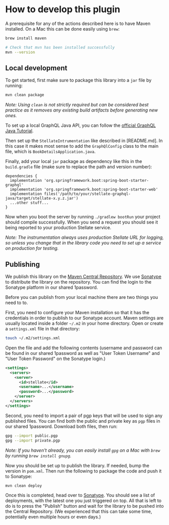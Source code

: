 # How to develop this plugin

A prerequisite for any of the actions described here is to have Maven installed. On a Mac this can be done easily using `brew`:

```sh
brew install maven

# Check that mvn has been installed successfully
mvn --version
```

## Local development

To get started, first make sure to package this library into a `jar` file by running:

```sh
mvn clean package
```

_Note: Using `clean` is not strictly required but can be considered best practice as it removes any existing build artifacts before generating new ones._

To set up a local GraphQL Java API, you can follow the [official GraphQL Java Tutorial](https://www.graphql-java.com/tutorials/getting-started-with-spring-boot/).

Then set up the `StellateIntrumentation` like described in [README.md]. In this case it makes most sense to add the `GraphQlConfig` class to the main file, which is `BookDetailsApplication.java`.

Finally, add your local `jar` package as dependency like this in the `build.gradle` file (make sure to replace the path and version number):

```
dependencies {
  implementation 'org.springframework.boot:spring-boot-starter-graphql'
  implementation 'org.springframework.boot:spring-boot-starter-web'
  implementation files('/path/to/your/stellate-graphql-java/target/stellate-x.y.z.jar')
  ...other stuff...
}
```

Now when you boot the server by running `./gradlew bootRun` your project should compile successfully. When you send a request you should see it being reported to your production Stellate service.

_Note: The instrumentation always uses production Stellate URL for logging, so unless you change that in the library code you need to set up a service on production for testing._

## Publishing

We publish this library on the [Maven Central Repository](https://mvnrepository.com/repos/central). We use [Sonatype](https://central.sonatype.com) to distribute the library on the repository. You can find the login to the Sonatype platform in our shared 1password.

Before you can publish from your local machine there are two things you need to to.

First, you need to configure your Maven installation so that it has the credentials in order to publish to our Sonatype account. Maven settings are usually located inside a folder `~/.m2` in your home directory. Open or create a `settings.xml` file in that directory:

```sh
touch ~/.m2/settings.xml
```

Open the file and add the following contents (username and password can be found in our shared 1password as well as "User Token Username" and "User Token Password" on the Sonatype login.)

```xml
<settings>
  <servers>
    <server>
      <id>stellate</id>
      <username>...</username>
      <password>...</password>
    </server>
  </servers>
</settings>
```

Second, you need to import a pair of pgp keys that will be used to sign any published files. You can find both the public and private key as `pgp` files in our shared 1password. Download both files, then run:

```sh
gpg --import public.pgp
gpg --import private.pgp
```

_Note: If you haven't already, you can easily install `gpg` on a Mac with `brew` by running `brew install gnupg`._

Now you should be set up to publish the library. If needed, bump the version in `pom.xml`. Then run the following to package the code and push it to Sonatype:

```sh
mvn clean deploy
```

Once this is completed, head over to [Sonatype](https://central.sonatype.com/publishing/deployments). You should see a list of deployments, with the latest one you just triggered on top. All that is left to do is to press the "Publish" button and wait for the library to be pushed into the Central Repository. (We experienced that this can take some time, potentially even multiple hours or even days.)
